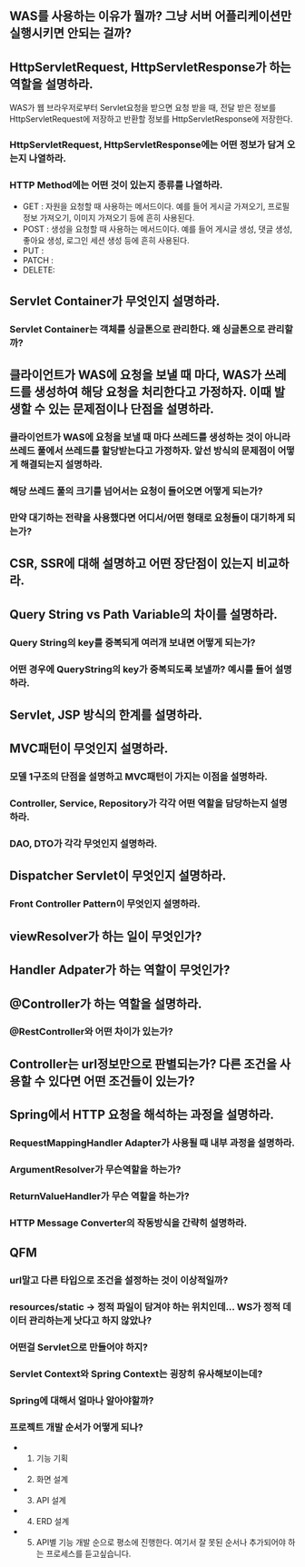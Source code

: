 ## WAS를 사용하는 이유가 뭘까? 그냥 서버 어플리케이션만 실행시키면 안되는 걸까?

## HttpServletRequest, HttpServletResponse가 하는 역할을 설명하라.
WAS가 웹 브라우저로부터 Servlet요청을 받으면 요청 받을 때, 전달 받은 정보를 HttpServletRequest에 저장하고 반환할 정보를 HttpServletResponse에 저장한다. 

### HttpServletRequest, HttpServletResponse에는 어떤 정보가 담겨 오는지 나열하라.

### HTTP Method에는 어떤 것이 있는지 종류를 나열하라.
- GET   : 자원을 요청할 때 사용하는 메서드이다. 예를 들어 게시글 가져오기, 프로필 정보 가져오기, 이미지 가져오기 등에 흔히 사용된다.
- POST  : 생성을 요청할 때 사용하는 메서드이다. 예를 들어 게시글 생성, 댓글 생성, 좋아요 생성, 로그인 세션 생성 등에 흔히 사용된다.
- PUT   : 
- PATCH :
- DELETE: 

## Servlet Container가 무엇인지 설명하라.

### Servlet Container는 객체를 싱글톤으로 관리한다. 왜 싱글톤으로 관리할까?

## 클라이언트가 WAS에 요청을 보낼 때 마다, WAS가 쓰레드를 생성하여 해당 요청을 처리한다고 가정하자. 이때 발생할 수 있는 문제점이나 단점을 설명하라.

### 클라이언트가 WAS에 요청을 보낼 때 마다 쓰레드를 생성하는 것이 아니라 쓰레드 풀에서 쓰레드를 할당받는다고 가정하자. 앞선 방식의 문제점이 어떻게 해결되는지 설명하라.

### 해당 쓰레드 풀의 크기를 넘어서는 요청이 들어오면 어떻게 되는가?

### 만약 대기하는 전략을 사용했다면 어디서/어떤 형태로 요청들이 대기하게 되는가?

## CSR, SSR에 대해 설명하고 어떤 장단점이 있는지 비교하라.

## Query String vs Path Variable의 차이를 설명하라.

### Query String의 key를 중복되게 여러개 보내면 어떻게 되는가? 

### 어떤 경우에 QueryString의 key가 중복되도록 보낼까? 예시를 들어 설명하라.

## Servlet, JSP 방식의 한계를 설명하라.

## MVC패턴이 무엇인지 설명하라.

### 모델 1구조의 단점을 설명하고 MVC패턴이 가지는 이점을 설명하라.

### Controller, Service, Repository가 각각 어떤 역할을 담당하는지 설명하라.

### DAO, DTO가 각각 무엇인지 설명하라.

## Dispatcher Servlet이 무엇인지 설명하라.

### Front Controller Pattern이 무엇인지 설명하라.

## viewResolver가 하는 일이 무엇인가?

## Handler Adpater가 하는 역할이 무엇인가?

## @Controller가 하는 역할을 설명하라. 

### @RestController와 어떤 차이가 있는가?

## Controller는 url정보만으로 판별되는가? 다른 조건을 사용할 수 있다면 어떤 조건들이 있는가?

## Spring에서 HTTP 요청을 해석하는 과정을 설명하라.

### RequestMappingHandler Adapter가 사용될 때 내부 과정을 설명하라.

### ArgumentResolver가 무슨역할을 하는가?

### ReturnValueHandler가 무슨 역할을 하는가?

### HTTP Message Converter의 작동방식을 간략히 설명하라.

## QFM

### url말고 다른 타입으로 조건을 설정하는 것이 이상적일까?

### resources/static -> 정적 파일이 담겨야 하는 위치인데... WS가 정적 데이터 관리하는게 낫다고 하지 않았나?

### 어떤걸 Servlet으로 만들어야 하지?

### Servlet Context와 Spring Context는 굉장히 유사해보이는데?

### Spring에 대해서 얼마나 알아야할까?

### 프로젝트 개발 순서가 어떻게 되나?
- 1. 기능 기획
- 2. 화면 설계
- 3. API 설계
- 4. ERD 설계
- 5. API별 기능 개발
순으로 평소에 진행한다. 여기서 잘 못된 순서나 추가되어야 하는 프로세스를 듣고싶습니다.
